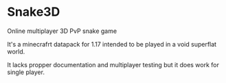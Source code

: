 # Snake3D
Online multiplayer 3D PvP snake game

It's a minecrafrt datapack for 1.17 intended to be played in a void superflat world.

It lacks propper documentation and multiplayer testing but it does work for single player.
